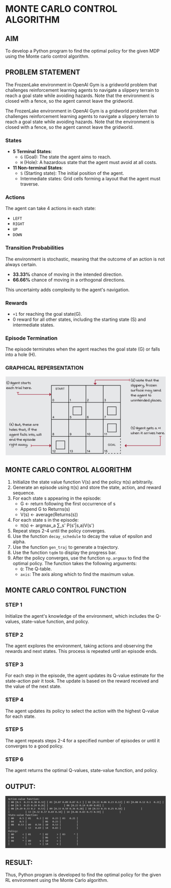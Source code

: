# MONTE CARLO CONTROL ALGORITHM

## AIM
To develop a Python program to find the optimal policy for the given MDP using the Monte carlo control algorithm.

## PROBLEM STATEMENT
The FrozenLake environment in OpenAI Gym is a gridworld problem that challenges reinforcement learning agents to navigate a slippery terrain to reach a goal state while avoiding hazards. Note that the environment is closed with a fence, so the agent cannot leave the gridworld.

The FrozenLake environment in OpenAI Gym is a gridworld problem that challenges reinforcement learning agents to navigate a slippery terrain to reach a goal state while avoiding hazards. Note that the environment is closed with a fence, so the agent cannot leave the gridworld.

### States
- **5 Terminal States**:
  - `G` (Goal): The state the agent aims to reach.
  - `H` (Hole): A hazardous state that the agent must avoid at all costs.
- **11 Non-terminal States**:
  - `S` (Starting state): The initial position of the agent.
  - Intermediate states: Grid cells forming a layout that the agent must traverse.

### Actions
The agent can take 4 actions in each state:
- `LEFT`
- `RIGHT`
- `UP` 
- `DOWN`

### Transition Probabilities
The environment is stochastic, meaning that the outcome of an action is not always certain.
- **33.33%** chance of moving in the intended direction.
- **66.66%** chance of moving in a orthogonal directions.

This uncertainty adds complexity to the agent's navigation.

### Rewards
- `+1` for reaching the goal state(G).
- 0 reward for all other states, including the starting state (S) and intermediate states.

### Episode Termination
The episode terminates when the agent reaches the goal state (G) or falls into a hole (H).

### GRAPHICAL REPERSENTATION
![output](rl_2.png)

## MONTE CARLO CONTROL ALGORITHM
1. Initialize the state value function V(s) and the policy π(s) arbitrarily.
2. Generate an episode using π(s) and store the state, action, and reward sequence.
3. For each state s appearing in the episode:
    * G ← return following the first occurrence of s
    * Append G to Returns(s)
    * V(s) ← average(Returns(s))
4. For each state s in the episode:
    * π(s) ← argmax_a ∑_s' P(s'|s,a)V(s')
5. Repeat steps 2-4 until the policy converges.
6. Use the function `decay_schedule` to decay the value of epsilon and alpha.
7. Use the function `gen_traj` to generate a trajectory.
8. Use the function `tqdm` to display the progress bar.
9. After the policy converges, use the function `np.argmax` to find the optimal policy. The function takes the following arguments:
    * `Q`: The Q-table.
    * `axis`: The axis along which to find the maximum value.

## MONTE CARLO CONTROL FUNCTION
### STEP 1
Initialize the agent's knowledge of the environment, which includes the Q-values, state-value function, and policy.

### STEP 2
The agent explores the environment, taking actions and observing the rewards and next states. This process is repeated until an episode ends.

### STEP 3
For each step in the episode, the agent updates its Q-value estimate for the state-action pair it took. The update is based on the reward received and the value of the next state.

### STEP 4
The agent updates its policy to select the action with the highest Q-value for each state.

### STEP 5
The agent repeats steps 2-4 for a specified number of episodes or until it converges to a good policy.

### STEP 6
The agent returns the optimal Q-values, state-value function, and policy.

## OUTPUT:
![output](Rl_op.jpg)


## RESULT:

Thus, Python program is developed to find the optimal policy for the given RL environment using the Monte Carlo algorithm.
